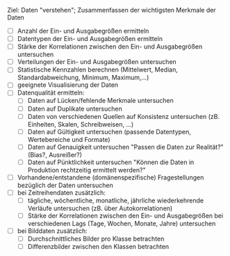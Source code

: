 Ziel: Daten "verstehen"; Zusammenfassen der wichtigsten Merkmale der Daten

- [ ] Anzahl der Ein- und Ausgabegrößen ermitteln
- [ ] Datentypen der Ein- und Ausgabegrößen ermitteln
- [ ] Stärke der Korrelationen zwischen den Ein- und Ausgabegrößen untersuchen
- [ ] Verteilungen der Ein- und Ausgabegrößen untersuchen
- [ ] Statistische Kennzahlen berechnen (Mittelwert, Median, Standardabweichung, Minimum, Maximum,...)
- [ ] geeignete Visualisierung der Daten
- [ ] Datenqualität ermitteln:
	- [ ] Daten auf Lücken/fehlende Merkmale untersuchen
	- [ ] Daten auf Duplikate untersuchen
	- [ ] Daten von verschiedenen Quellen auf Konsistenz untersuchen (zB. Einheiten, Skalen, Schreibweisen, ...)
	- [ ] Daten auf Gültigkeit untersuchen (passende Datentypen, Wertebereiche und Formate)
	- [ ] Daten auf Genauigkeit untersuchen "Passen die Daten zur Realität?" (Bias?, Ausreißer?)
	- [ ] Daten auf Pünktlichkeit untersuchen "Können die Daten in Produktion rechtzeitig ermittelt werden?"
- [ ] Vorhandene/entstandene (domänenspezifische) Fragestellungen bezüglich der Daten untersuchen
- [ ] bei Zeitreihendaten zusätzlich:
    - [ ] tägliche, wöchentliche, monatliche, jährliche wiederkehrende Verläufe untersuchen (zB. über Autokorrelationen)
    - [ ] Stärke der Korrelationen zwischen den Ein- und Ausgabegrößen bei verschiedenen Lags (Tage, Wochen, Monate, Jahre) untersuchen
- [ ] bei Bilddaten zusätzlich:
    - [ ] Durchschnittliches Bilder pro Klasse betrachten
    - [ ] Differenzbilder zwischen den Klassen betrachten